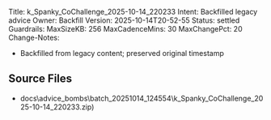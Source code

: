 Title: k_Spanky_CoChallenge_2025-10-14_220233
Intent: Backfilled legacy advice
Owner: Backfill
Version: 2025-10-14T20-52-55
Status: settled
Guardrails:
  MaxSizeKB: 256
  MaxCadenceMins: 30
  MaxChangePct: 20
Change-Notes:
  - Backfilled from legacy content; preserved original timestamp

## Source Files
- docs\advice_bombs\batch_20251014_124554\k_Spanky_CoChallenge_2025-10-14_220233.zip)
